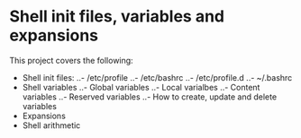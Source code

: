 # Shell init files, variables and expansions
This project covers the following:
- Shell init files:
..- /etc/profile
..- /etc/bashrc
..- /etc/profile.d
..- ~/.bashrc
- Shell variables
..- Global variables
..- Local varialbes
..- Content variables
..- Reserved variables
..- How to create, update and delete variables
- Expansions
- Shell arithmetic
